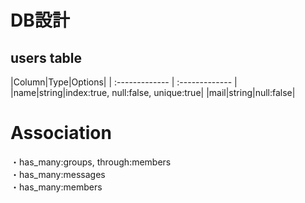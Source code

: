 # DB設計

## users table

|Column|Type|Options|
| :------------- | :------------- |
|name|string|index:true, null:false, unique:true|
|mail|string|null:false|

# Association
・has_many:groups, through:members
<br>
・has_many:messages
<br>
・has_many:members
<br>
